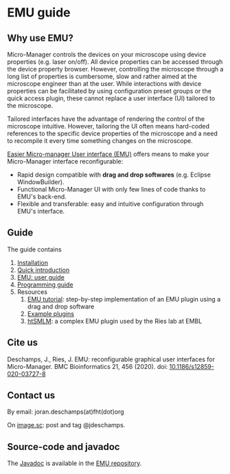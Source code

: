 # EMU guide

## Why use EMU?    <a name="why"></a>  

Micro-Manager controls the devices on your microscope using device properties (e.g. laser on/off). All device properties can be accessed through the device property browser. However, controlling the microscope through a long list of properties is cumbersome, slow and rather aimed at the microscope engineer than at the user. While interactions with device properties can be facilitated by using configuration preset groups or the quick access plugin, these cannot replace a user interface (UI) tailored to the microscope. 

Tailored interfaces have the advantage of rendering the control of the microscope intuitive. However, tailoring the UI often means hard-coded references to the specific device properties of the microscope and a need to recompile it every time something changes on the microscope.

[Easier Micro-manager User interface (EMU)]( https://github.com/jdeschamps/EMU ) offers means to make your Micro-Manager interface reconfigurable:

- Rapid design compatible with **drag and drop softwares** (e.g. Eclipse WindowBuilder).
- Functional Micro-Manager UI with only few lines of code thanks to EMU's back-end.
- Flexible and transferable: easy and intuitive configuration through EMU's interface.



## Guide <a name="guide"></a>  

The guide contains

1. [Installation](installation.md)
2. [Quick introduction](quickintro.md)
3. [EMU: user guide](userguide.md)
4. [Programming guide](programmingguide.md)
5. Resources
   1. [EMU tutorial](tutorial): step-by-step implementation of an EMU plugin using a drag and drop software
   2. [Example plugins](examples)
   3. [htSMLM]( https://github.com/jdeschamps/htSMLM ): a complex EMU plugin used by the Ries lab at EMBL

## Cite us

Deschamps, J., Ries, J. EMU: reconfigurable graphical user interfaces for Micro-Manager. BMC Bioinformatics 21, 456 (2020).
doi: [10.1186/s12859-020-03727-8](https://doi.org/10.1186/s12859-020-03727-8)

## Contact us

By email:  joran.deschamps(at)fht(dot)org

On [image.sc](https://forum.image.sc/): post and tag @jdeschamps.

## Source-code and javadoc<a name="resources"></a>  

The [Javadoc]( https://jdeschamps.github.io/EMU/) is available in the [EMU repository]( https://github.com/jdeschamps/EMU ).
